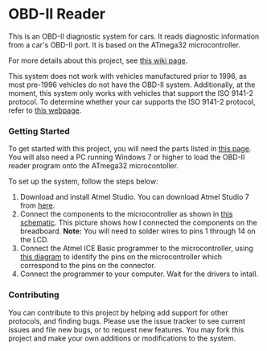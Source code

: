 # OBD-II Reader
This is an OBD-II diagnostic system for cars. It reads diagnostic information from a car's OBD-II port. It is based on the ATmega32 microcontroller.

For more details about this project, see [this wiki page](https://github.com/arashn/obdii-reader/wiki).

This system does not work with vehicles manufactured prior to 1996, as most pre-1996 vehicles do not have the OBD-II system. Additionally, at the moment, this system only works with vehicles that support the ISO 9141-2 protocol. To determine whether your car supports the ISO 9141-2 protocol, refer to [this webpage](http://www.obdii.com/connector.html).

### Getting Started
To get started with this project, you will need the parts listed in [this page](https://github.com/arashn/obdii-reader/wiki/Required-Parts). You will also need a PC running Windows 7 or higher to load the OBD-II reader program onto the ATmega32 microcontoller.

To set up the system, follow the steps below:

1. Download and install Atmel Studio. You can download Atmel Studio 7 from [here](http://www.atmel.com/tools/ATMELSTUDIO.aspx).
2. Connect the components to the microcontroller as shown in [this schematic](https://github.com/arashn/obdii-reader/blob/master/diagrams/schematic.png). This picture shows how I connected the components on the breadboard. **Note:** You will need to solder wires to pins 1 through 14 on the LCD.
3. Connect the Atmel ICE Basic programmer to the microcontroller, using [this diagram](https://github.com/arashn/obdii-reader/blob/master/diagrams/connector.png) to identify the pins on the microcontroller which correspond to the pins on the connector.
4. Connect the programmer to your computer. Wait for the drivers to intall.

### Contributing
You can contribute to this project by helping add support for other protocols, and finding bugs. Please use the issue tracker to see current issues and file new bugs, or to request new features. You may fork this project and make your own additions or modifications to the system.
